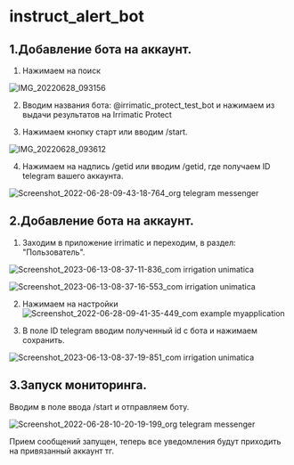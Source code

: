 # instruct_alert_bot

## 1.Добавление бота на аккаунт.

1) Нажимаем на поиск

![IMG_20220628_093156](https://user-images.githubusercontent.com/63918733/176109525-af921577-6970-4b9f-8fa9-9b99f0f6aa39.jpg)

2) Вводим названия бота: @irrimatic_protect_test_bot и нажимаем из выдачи результатов на Irrimatic Protect


3) Нажимаем кнопку старт или вводим /start.

![IMG_20220628_093612](https://user-images.githubusercontent.com/63918733/176110430-8e9c31aa-9d8f-4671-964d-de05cc0ca096.jpg)

4) Нажимаем на надпись /getid или вводим /getid, где получаем ID telegram вашего аккаунта.

![Screenshot_2022-06-28-09-43-18-764_org telegram messenger](https://user-images.githubusercontent.com/63918733/176116803-9c3b07e1-5586-4ed2-854c-15ce24854b62.jpg)

## 2.Добавление бота на аккаунт.

1) Заходим в приложение irrimatic и переходим, в раздел: "Пользователь".

  
![Screenshot_2023-06-13-08-37-11-836_com irrigation unimatica](https://github.com/IATWUkS/instruct_alert_bot/assets/63918733/bb282fec-d0b7-49c7-8559-30ffbcf95acf)


![Screenshot_2023-06-13-08-37-16-553_com irrigation unimatica](https://github.com/IATWUkS/instruct_alert_bot/assets/63918733/edc8ab6c-91db-4bdd-987f-14a4ac8f040a)


2) Нажимаем на настройки ![Screenshot_2022-06-28-09-41-35-449_com example myapplication](https://user-images.githubusercontent.com/63918733/176115741-d3bb8ff5-6343-4656-858f-6da9e0708d45.jpg)

3) В поле ID telegram вводим полученный id с бота и нажимаем сохранить.

![Screenshot_2023-06-13-08-37-19-851_com irrigation unimatica](https://github.com/IATWUkS/instruct_alert_bot/assets/63918733/5135532d-188d-473b-a62a-17cc5549b44b)

## 3.Запуск мониторинга.

Вводим в поле ввода /start и отправляем боту.

![Screenshot_2022-06-28-10-20-19-199_org telegram messenger](https://user-images.githubusercontent.com/63918733/176118360-8fbc8972-c9f2-4ec4-9a0f-d6d25ff003e9.jpg)

Прием сообщений запущен, теперь все уведомления будут приходить на привязанный аккаунт тг.
